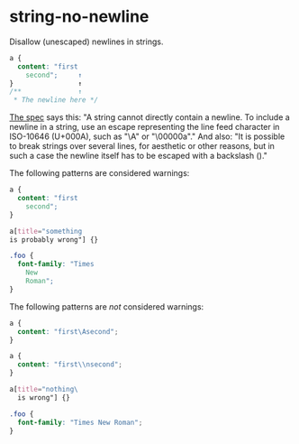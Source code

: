 # string-no-newline

Disallow (unescaped) newlines in strings.

```css
a {
  content: "first
    second";     ↑
}                ↑
/**              ↑
 * The newline here */
```

[The spec](https://www.w3.org/TR/CSS2/syndata.html#strings) says this: "A string cannot directly contain a newline. To include a newline in a string, use an escape representing the line feed character in ISO-10646 (U+000A), such as \"\A\" or \"\00000a\"." And also: "It is possible to break strings over several lines, for aesthetic or other reasons, but in such a case the newline itself has to be escaped with a backslash (\)."

The following patterns are considered warnings:

```css
a {
  content: "first
    second";     
}  
```

```css
a[title="something
is probably wrong"] {}  
```

```css
.foo {
  font-family: "Times
    New
    Roman";
}  
```

The following patterns are *not* considered warnings:

```css
a {
  content: "first\Asecond";     
}  
```

```css
a {
  content: "first\\nsecond";     
}  
```

```css
a[title="nothing\
  is wrong"] {}  
```

```css
.foo {
  font-family: "Times New Roman";
}  
```
